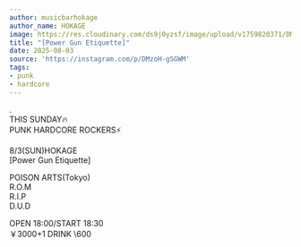 ```yaml
---
author: musicbarhokage
author_name: HOKAGE
image: https://res.cloudinary.com/ds9j0yzsf/image/upload/v1759820371/DMzoH-gSGWM.jpg
title: "[Power Gun Etiquette]"
date: 2025-08-03
source: 'https://instagram.com/p/DMzoH-gSGWM'
tags:
- punk
- hardcore
---
```

.<br>
THIS SUNDAY🔥<br>
PUNK HARDCORE ROCKERS⚡️

8/3(SUN)HOKAGE<br>
[Power Gun Etiquette]

POISON ARTS(Tokyo)<br>
R.O.M<br>
R.I.P<br>
D.U.D

OPEN 18:00/START 18:30<br>
￥3000+1 DRINK \600